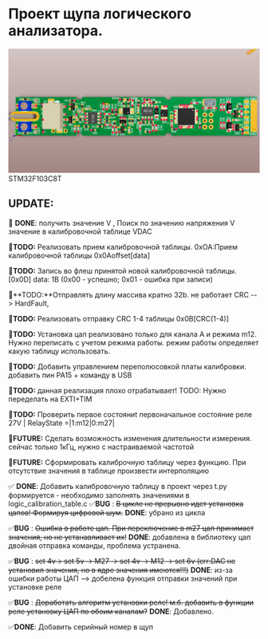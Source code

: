 # Проект щупа логического анализатора.
![3D](https://github.com/kozlov-dev/Probe_LA_v5_calibrate_table/blob/main/3D.jpeg "3D")
STM32F103C8T


## UPDATE:

:black_square_button: **DONE**: получить значение V , Поиск по значению напряжения V значение в калибровочной таблице VDAC

:black_square_button:**TODO:** Реализовать прием калибровочной таблицы. 0xOA:Прием калибровочной таблицы 0x0Aoffset[data]

:black_square_button:**TODO:** Запись во флеш принятой новой калибровочной таблицы. [0x0D] data: 1B (0x00 - успешно; 0x01 - ошибка при записи)

:black_square_button:**TODO:**Отправлять длину массива кратно 32b. не работает CRC --> HardFault, 

:black_square_button:**TODO:** Реализовать отправку CRC 1-4 таблицы 0x0B[CRC(1-4)]

:black_square_button:**TODO:** Установка цап реализовано только для канала A и режима m12. Нужно переписать с учетом режима работы. режим работы определяет какую таблицу использовать.	 

:black_square_button:**TODO:** Добавить управлением переполюсовкой платы калибровки. добавить пин PA15 + команду в USB

:black_square_button:**TODO:** данная реализация плохо отрабатывает! TODO: Нужно переделать на EXTI+TIM

:black_square_button:**TODO:** Проверить первое состояниt первоначальное состояние реле 27V | RelayState =|1:m12|0:m27|

:black_square_button:**FUTURE:** Сделать возможность изменения длительности измерения. сейчас только 1кГц, нужно с настраиваемой частотой

:black_square_button:**FUTURE:** Сформировать калиброчную таблицу через функцию. При отсутствие значения в таблице произвести интерполяцию

:white_check_mark: **DONE**: Добавить калибровочную таблицу в проект через t.py формируется - необходимо заполнять значениями в logic_calibration_table.с
:white_check_mark:**BUG**	: ~~В цикле не прерывно идет установка цапов! Формируя цифровой шум.~~ **DONE**: убрано из цикла

:white_check_mark:**BUG**	: ~~Ошибка в работе цап. При переключение в m27 цап принимает значения, но не устанавливает их!~~ **DONE**: добавлена в библиотеку цап двойная отправка команды, проблема устранена.

:white_check_mark:**BUG** : ~~set 4v-> set 5v -> M27 -> set 4v -> M12 -> set 6v (err:DAC не установил значения, но в ядре значения имеются!!!)~~ **DONE**: из-за ошибки работы ЦАП --> добелена функция отправки значений при установке реле

:white_check_mark:**BUG** : ~~Доработать алгоритм установки реле! м.б. добавить в функции реле установку ЦАП по обоим каналам?~~ **DONE**: Добавлено.

:white_check_mark:**DONE**: Добавить серийный номер в щуп

